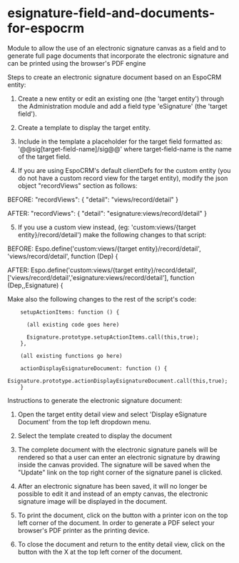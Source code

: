 # esignature-field-and-documents-for-espocrm
Module to allow the use of an electronic signature canvas as a field and to generate full page documents that incorporate the electronic signature and can be printed using the browser's PDF engine

Steps to create an electronic signature document based on an EspoCRM entity:

1) Create a new entity or edit an existing one (the 'target entity') through the Administration module and add a field type 'eSignature' (the 'target field'). 

2) Create a template to display the target entity.

3) Include in the template a placeholder for the target field formatted as: '@@sig[target-field-name]/sig@@' where target-field-name is the name of the target field.

4) If you are using EspoCRM's default clientDefs for the custom entity (you do not have a custom record view for the target entity), modify the json object "recordViews" section as follows:

  BEFORE: 
  "recordViews": {
    "detail": "views/record/detail"
  }

  AFTER:
  "recordViews": {
    "detail": "esignature:views/record/detail"
  }

5) If you use a custom view instead, (eg: 'custom:views/{target entity}/record/detail') make the following changes to that script:

  BEFORE:
  Espo.define('custom:views/{target entity}/record/detail', 'views/record/detail', function (Dep) {

  AFTER:
  Espo.define('custom:views/{target entity}/record/detail', ['views/record/detail','esignature:views/record/detail'], function (Dep,,Esignature) {

  Make also the following changes to the rest of the script's code:

        setupActionItems: function () {
        
          (all existing code goes here)
          
          Esignature.prototype.setupActionItems.call(this,true);            
        },
        
        (all existing functions go here)
        
        actionDisplayEsignatureDocument: function () {  
            Esignature.prototype.actionDisplayEsignatureDocument.call(this,true);
        }

Instructions to generate the electronic signature document:

1) Open the target entity detail view and select 'Display eSignature Document' from the top left dropdown menu.

2) Select the template created to display the document

3) The complete document with the electronic signature panels will be rendered so that a user can enter an electronic signature by drawing inside the canvas provided. The signature will be saved when the "Update" link on the top right corner of the signature panel is clicked.

4) After an electronic signature has been saved, it will no longer be possible to edit it and instead of an empty canvas, the electronic signature image will be displayed in the document.

5) To print the document, click on the button with a printer icon on the top left corner of the document. In order to generate a PDF select your browser's PDF printer as the printing device.

6) To close the document and return to the entity detail view, click on the button with the X at the top left corner of the document.
